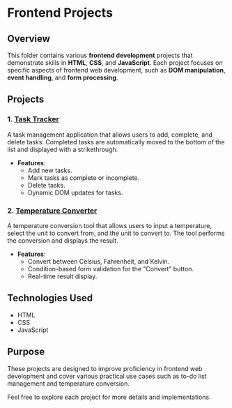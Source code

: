 # Frontend Projects

## Overview
This folder contains various **frontend development** projects that demonstrate skills in **HTML**, **CSS**, and **JavaScript**. Each project focuses on specific aspects of frontend web development, such as **DOM manipulation**, **event handling**, and **form processing**.

## Projects

### 1. [Task Tracker](./Task-Tracker)
A task management application that allows users to add, complete, and delete tasks. Completed tasks are automatically moved to the bottom of the list and displayed with a strikethrough.

- **Features**:
  - Add new tasks.
  - Mark tasks as complete or incomplete.
  - Delete tasks.
  - Dynamic DOM updates for tasks.

### 2. [Temperature Converter](./Temperature-Converter)
A temperature conversion tool that allows users to input a temperature, select the unit to convert from, and the unit to convert to. The tool performs the conversion and displays the result.

- **Features**:
  - Convert between Celsius, Fahrenheit, and Kelvin.
  - Condition-based form validation for the "Convert" button.
  - Real-time result display.

## Technologies Used
- HTML
- CSS
- JavaScript

## Purpose
These projects are designed to improve proficiency in frontend web development and cover various practical use cases such as to-do list management and temperature conversion.

Feel free to explore each project for more details and implementations.
